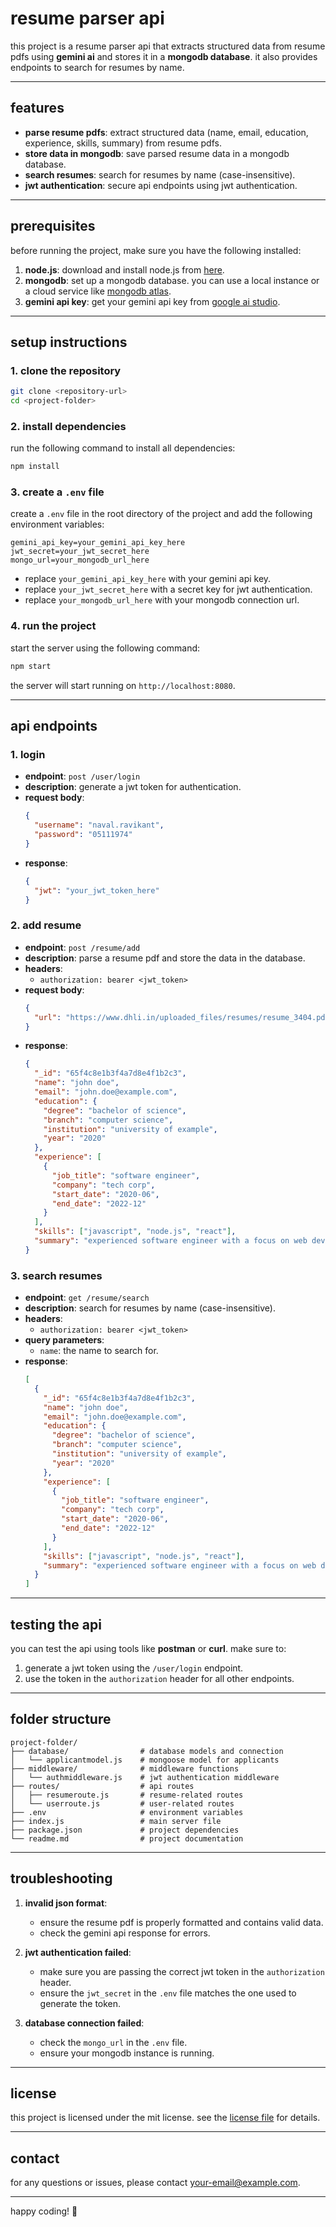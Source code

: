 # resume parser api

this project is a resume parser api that extracts structured data from resume pdfs using **gemini ai** and stores it in a **mongodb database**. it also provides endpoints to search for resumes by name.

---

## features

- **parse resume pdfs**: extract structured data (name, email, education, experience, skills, summary) from resume pdfs.
- **store data in mongodb**: save parsed resume data in a mongodb database.
- **search resumes**: search for resumes by name (case-insensitive).
- **jwt authentication**: secure api endpoints using jwt authentication.

---

## prerequisites

before running the project, make sure you have the following installed:

1. **node.js**: download and install node.js from [here](https://nodejs.org/).
2. **mongodb**: set up a mongodb database. you can use a local instance or a cloud service like [mongodb atlas](https://www.mongodb.com/cloud/atlas).
3. **gemini api key**: get your gemini api key from [google ai studio](https://aistudio.google.com/).

---

## setup instructions

### 1. clone the repository

```bash
git clone <repository-url>
cd <project-folder>
```

### 2. install dependencies

run the following command to install all dependencies:

```bash
npm install
```

### 3. create a `.env` file

create a `.env` file in the root directory of the project and add the following environment variables:

```env
gemini_api_key=your_gemini_api_key_here
jwt_secret=your_jwt_secret_here
mongo_url=your_mongodb_url_here
```

- replace `your_gemini_api_key_here` with your gemini api key.
- replace `your_jwt_secret_here` with a secret key for jwt authentication.
- replace `your_mongodb_url_here` with your mongodb connection url.

### 4. run the project

start the server using the following command:

```bash
npm start
```

the server will start running on `http://localhost:8080`.

---

## api endpoints

### 1. **login**
- **endpoint**: `post /user/login`
- **description**: generate a jwt token for authentication.
- **request body**:
  ```json
  {
    "username": "naval.ravikant",
    "password": "05111974"
  }
  ```
- **response**:
  ```json
  {
    "jwt": "your_jwt_token_here"
  }
  ```

### 2. **add resume**
- **endpoint**: `post /resume/add`
- **description**: parse a resume pdf and store the data in the database.
- **headers**:
  - `authorization: bearer <jwt_token>`
- **request body**:
  ```json
  {
    "url": "https://www.dhli.in/uploaded_files/resumes/resume_3404.pdf"
  }
  ```
- **response**:
  ```json
  {
    "_id": "65f4c8e1b3f4a7d8e4f1b2c3",
    "name": "john doe",
    "email": "john.doe@example.com",
    "education": {
      "degree": "bachelor of science",
      "branch": "computer science",
      "institution": "university of example",
      "year": "2020"
    },
    "experience": [
      {
        "job_title": "software engineer",
        "company": "tech corp",
        "start_date": "2020-06",
        "end_date": "2022-12"
      }
    ],
    "skills": ["javascript", "node.js", "react"],
    "summary": "experienced software engineer with a focus on web development."
  }
  ```

### 3. **search resumes**
- **endpoint**: `get /resume/search`
- **description**: search for resumes by name (case-insensitive).
- **headers**:
  - `authorization: bearer <jwt_token>`
- **query parameters**:
  - `name`: the name to search for.
- **response**:
  ```json
  [
    {
      "_id": "65f4c8e1b3f4a7d8e4f1b2c3",
      "name": "john doe",
      "email": "john.doe@example.com",
      "education": {
        "degree": "bachelor of science",
        "branch": "computer science",
        "institution": "university of example",
        "year": "2020"
      },
      "experience": [
        {
          "job_title": "software engineer",
          "company": "tech corp",
          "start_date": "2020-06",
          "end_date": "2022-12"
        }
      ],
      "skills": ["javascript", "node.js", "react"],
      "summary": "experienced software engineer with a focus on web development."
    }
  ]
  ```

---

## testing the api

you can test the api using tools like **postman** or **curl**. make sure to:

1. generate a jwt token using the `/user/login` endpoint.
2. use the token in the `authorization` header for all other endpoints.

---

## folder structure

```
project-folder/
├── database/                # database models and connection
│   └── applicantmodel.js    # mongoose model for applicants
├── middleware/              # middleware functions
│   └── authmiddleware.js    # jwt authentication middleware
├── routes/                  # api routes
│   ├── resumeroute.js       # resume-related routes
│   └── userroute.js         # user-related routes
├── .env                     # environment variables
├── index.js                 # main server file
├── package.json             # project dependencies
└── readme.md                # project documentation
```

---

## troubleshooting

1. **invalid json format**:
   - ensure the resume pdf is properly formatted and contains valid data.
   - check the gemini api response for errors.

2. **jwt authentication failed**:
   - make sure you are passing the correct jwt token in the `authorization` header.
   - ensure the `jwt_secret` in the `.env` file matches the one used to generate the token.

3. **database connection failed**:
   - check the `mongo_url` in the `.env` file.
   - ensure your mongodb instance is running.

---

## license

this project is licensed under the mit license. see the [license file](license) for details.

---

## contact

for any questions or issues, please contact [your-email@example.com](mailto:your-email@example.com).

---

happy coding! 🚀